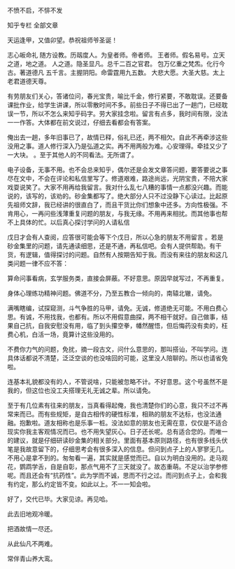  
 不愤不启，不悱不发 
 
 
 
 
 
 知乎专栏 全部文章 
 
 


天运逢甲，又值卯望。恭祝祖师爷圣诞！

志心皈命礼 随方设教。历刼度人。为皇者师。帝者师。 王者师。假名易号。立天之道，地之道。 人之道。隐圣显凡。总千二百之官君。 包万亿重之梵炁。化行今古。著道德凡 五千言。主握阴阳。命雷霆用九五数。 大悲大愿。大圣大慈。太上老君道德天尊。

有劳朋友们关心，答诸位问，春光宝贵，喻比千金，修行紧要，不敢耽误。还要备课批作业，给学生讲课，所以零散时间不多。前些日子不得已出了一趟门，已经耽误一节，所以不怎么来知乎码字。劳大家挂念啦。留言有点多，我时间有限，没法一一作答。大体都在前文说过，仔细去看都会有答案。

俺出去一趟，多年旧事已了，故情已释，俗礼已还，两不相欠。自此不再牵涉这些没用之事。道人修行深入乃是弘道之实。再不用两般为难。心安理得。牵挂又少了一大块。 。至于其他人的不同看法。无所谓了。


电子设备，无事不用。也不会总来知乎，偶尔还是会发文章答问题，要答要说之事尽在文中，不会在评论和私信里写了。修道艰难，路途尚远，光阴宝贵，不陪大家戏耍说笑了。大家不用再给我留言。我对什么乱七八糟的事情一点都没兴趣。而能说的，该写的，该劝的。砂金集都写了。绝大部分人只不过没静下心读过。比起原先祖师文辞，我已经讲的很直白了，而且干货比你们想象中还多。方向性极强。不肯用心，一再问些浅薄重复问题的朋友，与我无缘。不用再来相扰。而其他事也帮不上具体的忙。以后真心探讨学问的人请私信
 
 戊日才会有人查阅，应答很可能会等下个戊日，所以心急的朋友不用留言 。若是砂金集里的问题，请先通读细思，还是不通，再私信吧。会有人提供帮助。有干货，有逻辑，值得探讨的问题。自然有人按期告知于我。而没有来往的朋友和这几类问题一律不应不答：

 算命问事看病，玄学服务类，直接会屏蔽。不好意思。原因早就写过，不再重复。

 身体心理练功精神问题。佛道不分，乃至五教合一倾向的，南辕北辙，请免。

 满嘴瞎编，试探窥测，斗气争胜的马甲，请免。无诚，修道绝无可能。不用白费心思。有诚，不用找我，也都有。所以不用假意曲探，两不相干就好。自己做事，结果自己抗，自我安慰没有用，临了到头攥空拳，幡然醒悟，但后悔药没有卖的，枉费心机，白活一场，竟算计这些没用的。

 不费你力气的问题，免扰，摘一段古文，问什么意思的，那叫搭讪，不叫学问。连具体话都说不清楚，泛泛空谈的也没啥回的可能，这里没人陪聊的。所以也请省免啦。 

 连基本礼貌都没有的人，不管说啥，只能被忽略不计。不好意思。这个号虽然不是我的，但这位也没工夫搭理无礼无诚之辈。所以请免。

至于有几位素有往来的朋友，当真看得起俺，我也清楚你们的心意，我只不过不再常来而已。而有些规矩，是自古相传的硬性标准，相熟的朋友不达标，也没法通融。抱歉啦。道友相称也是乐事一桩。没法如意的朋友也无需在意，仅仅是不适合现实你我主客观情况而已。也不用失望灰心。日子还长呢。总有适合您的。而唯一的建议，就是仔细研读砂金集的相关部分。里面有基本原则路径，也有很多线头伏笔是我故意留下的，仔细思考会有很多深入的信息。但问到点子上的人寥寥无几。不用心是拿不到的。匆匆看一遍，其实就是感觉而已。自以为明白没用的。走马观花，鹦鹉学舌，自是自彰，那点气用不了三天就没了。故态重萌。不足以治学参修呢。而且还会有“抗药性”。此为学而不诚，思而不行之过。而问到点子上，会和我有约定，那么约定皆不变。如此以上。不一一知会啦。

好了，交代已毕。大家见谅。再见哈。 

此去旧地观冷暖。

把酒故情一尽还。

从此仙凡不两难。

常伴青山养大鸾。